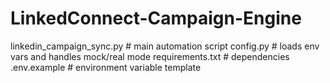 # LinkedConnect-Campaign-Engine
linkedin_campaign_sync.py # main automation script config.py # loads env vars and handles mock/real mode requirements.txt # dependencies .env.example # environment variable template
